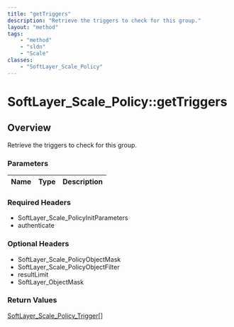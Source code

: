 ```yaml
---
title: "getTriggers"
description: "Retrieve the triggers to check for this group."
layout: "method"
tags:
    - "method"
    - "sldn"
    - "Scale"
classes:
    - "SoftLayer_Scale_Policy"
---
```

# SoftLayer_Scale_Policy::getTriggers
## Overview 
Retrieve the triggers to check for this group.

### Parameters 
|Name | Type | Description |
| --- | --- | --- |


### Required Headers
* SoftLayer_Scale_PolicyInitParameters
* authenticate

### Optional Headers
* SoftLayer_Scale_PolicyObjectMask
* SoftLayer_Scale_PolicyObjectFilter
* resultLimit
* SoftLayer_ObjectMask

### Return Values
<a href='/reference/datatypes/SoftLayer_Scale_Policy_Trigger'>SoftLayer_Scale_Policy_Trigger[] </a>

